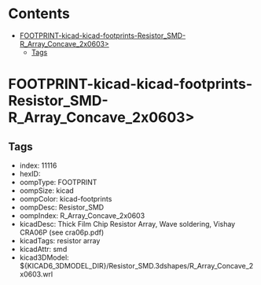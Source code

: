 



Contents
========

* [FOOTPRINT-kicad-kicad-footprints-Resistor_SMD-R_Array_Concave_2x0603>](#footprint-kicad-kicad-footprints-resistor_smd-r_array_concave_2x0603)
	* [Tags](#tags)

# FOOTPRINT-kicad-kicad-footprints-Resistor_SMD-R_Array_Concave_2x0603>

## Tags

- index: 11116
- hexID: 
- oompType: FOOTPRINT
- oompSize: kicad
- oompColor: kicad-footprints
- oompDesc: Resistor_SMD
- oompIndex: R_Array_Concave_2x0603
- kicadDesc: Thick Film Chip Resistor Array, Wave soldering, Vishay CRA06P (see cra06p.pdf)
- kicadTags: resistor array
- kicadAttr: smd
- kicad3DModel: ${KICAD6_3DMODEL_DIR}/Resistor_SMD.3dshapes/R_Array_Concave_2x0603.wrl
